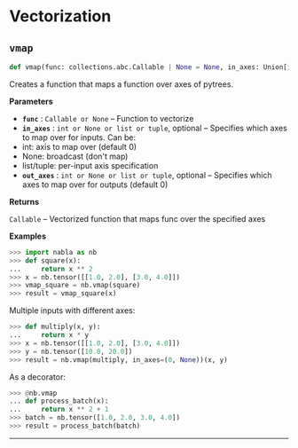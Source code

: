 # Vectorization

## `vmap`

```python
def vmap(func: collections.abc.Callable | None = None, in_axes: Union[int, NoneType, list, tuple] = 0, out_axes: Union[int, NoneType, list, tuple] = 0) -> collections.abc.Callable[..., typing.Any]:
```
Creates a function that maps a function over axes of pytrees.

**Parameters**

- **`func`** : `Callable or None` – Function to vectorize
- **`in_axes`** : `int or None or list or tuple`, optional – Specifies which axes to map over for inputs. Can be:
- int: axis to map over (default 0)
- None: broadcast (don't map)
- list/tuple: per-input axis specification
- **`out_axes`** : `int or None or list or tuple`, optional – Specifies which axes to map over for outputs (default 0)

**Returns**

`Callable` – Vectorized function that maps func over the specified axes

**Examples**

```python
>>> import nabla as nb
>>> def square(x):
...     return x ** 2
>>> x = nb.tensor([[1.0, 2.0], [3.0, 4.0]])
>>> vmap_square = nb.vmap(square)
>>> result = vmap_square(x)
```

Multiple inputs with different axes:

```python
>>> def multiply(x, y):
...     return x * y
>>> x = nb.tensor([[1.0, 2.0], [3.0, 4.0]])
>>> y = nb.tensor([10.0, 20.0])
>>> result = nb.vmap(multiply, in_axes=(0, None))(x, y)
```

As a decorator:

```python
>>> @nb.vmap
... def process_batch(x):
...     return x ** 2 + 1
>>> batch = nb.tensor([1.0, 2.0, 3.0, 4.0])
>>> result = process_batch(batch)
```

---
